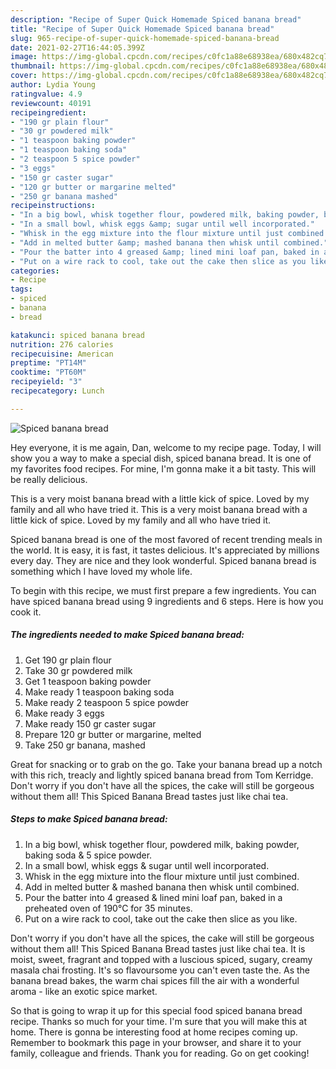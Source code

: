 ```yaml
---
description: "Recipe of Super Quick Homemade Spiced banana bread"
title: "Recipe of Super Quick Homemade Spiced banana bread"
slug: 965-recipe-of-super-quick-homemade-spiced-banana-bread
date: 2021-02-27T16:44:05.399Z
image: https://img-global.cpcdn.com/recipes/c0fc1a88e68938ea/680x482cq70/spiced-banana-bread-recipe-main-photo.jpg
thumbnail: https://img-global.cpcdn.com/recipes/c0fc1a88e68938ea/680x482cq70/spiced-banana-bread-recipe-main-photo.jpg
cover: https://img-global.cpcdn.com/recipes/c0fc1a88e68938ea/680x482cq70/spiced-banana-bread-recipe-main-photo.jpg
author: Lydia Young
ratingvalue: 4.9
reviewcount: 40191
recipeingredient:
- "190 gr plain flour"
- "30 gr powdered milk"
- "1 teaspoon baking powder"
- "1 teaspoon baking soda"
- "2 teaspoon 5 spice powder"
- "3 eggs"
- "150 gr caster sugar"
- "120 gr butter or margarine melted"
- "250 gr banana mashed"
recipeinstructions:
- "In a big bowl, whisk together flour, powdered milk, baking powder, baking soda &amp; 5 spice powder."
- "In a small bowl, whisk eggs &amp; sugar until well incorporated."
- "Whisk in the egg mixture into the flour mixture until just combined."
- "Add in melted butter &amp; mashed banana then whisk until combined."
- "Pour the batter into 4 greased &amp; lined mini loaf pan, baked in a preheated oven of 190°C for 35 minutes."
- "Put on a wire rack to cool, take out the cake then slice as you like."
categories:
- Recipe
tags:
- spiced
- banana
- bread

katakunci: spiced banana bread 
nutrition: 276 calories
recipecuisine: American
preptime: "PT14M"
cooktime: "PT60M"
recipeyield: "3"
recipecategory: Lunch

---
```



![Spiced banana bread](https://img-global.cpcdn.com/recipes/c0fc1a88e68938ea/680x482cq70/spiced-banana-bread-recipe-main-photo.jpg)

Hey everyone, it is me again, Dan, welcome to my recipe page. Today, I will show you a way to make a special dish, spiced banana bread. It is one of my favorites food recipes. For mine, I'm gonna make it a bit tasty. This will be really delicious.

This is a very moist banana bread with a little kick of spice. Loved by my family and all who have tried it. This is a very moist banana bread with a little kick of spice. Loved by my family and all who have tried it.

Spiced banana bread is one of the most favored of recent trending meals in the world. It is easy, it is fast, it tastes delicious. It's appreciated by millions every day. They are nice and they look wonderful. Spiced banana bread is something which I have loved my whole life.


To begin with this recipe, we must first prepare a few ingredients. You can have spiced banana bread using 9 ingredients and 6 steps. Here is how you cook it.

<!--inarticleads1-->

##### The ingredients needed to make Spiced banana bread:

1. Get 190 gr plain flour
1. Take 30 gr powdered milk
1. Get 1 teaspoon baking powder
1. Make ready 1 teaspoon baking soda
1. Make ready 2 teaspoon 5 spice powder
1. Make ready 3 eggs
1. Make ready 150 gr caster sugar
1. Prepare 120 gr butter or margarine, melted
1. Take 250 gr banana, mashed


Great for snacking or to grab on the go. Take your banana bread up a notch with this rich, treacly and lightly spiced banana bread from Tom Kerridge. Don&#39;t worry if you don&#39;t have all the spices, the cake will still be gorgeous without them all! This Spiced Banana Bread tastes just like chai tea. 

<!--inarticleads2-->

##### Steps to make Spiced banana bread:

1. In a big bowl, whisk together flour, powdered milk, baking powder, baking soda &amp; 5 spice powder.
1. In a small bowl, whisk eggs &amp; sugar until well incorporated.
1. Whisk in the egg mixture into the flour mixture until just combined.
1. Add in melted butter &amp; mashed banana then whisk until combined.
1. Pour the batter into 4 greased &amp; lined mini loaf pan, baked in a preheated oven of 190°C for 35 minutes.
1. Put on a wire rack to cool, take out the cake then slice as you like.


Don&#39;t worry if you don&#39;t have all the spices, the cake will still be gorgeous without them all! This Spiced Banana Bread tastes just like chai tea. It is moist, sweet, fragrant and topped with a luscious spiced, sugary, creamy masala chai frosting. It&#39;s so flavoursome you can&#39;t even taste the. As the banana bread bakes, the warm chai spices fill the air with a wonderful aroma - like an exotic spice market. 

So that is going to wrap it up for this special food spiced banana bread recipe. Thanks so much for your time. I'm sure that you will make this at home. There is gonna be interesting food at home recipes coming up. Remember to bookmark this page in your browser, and share it to your family, colleague and friends. Thank you for reading. Go on get cooking!
